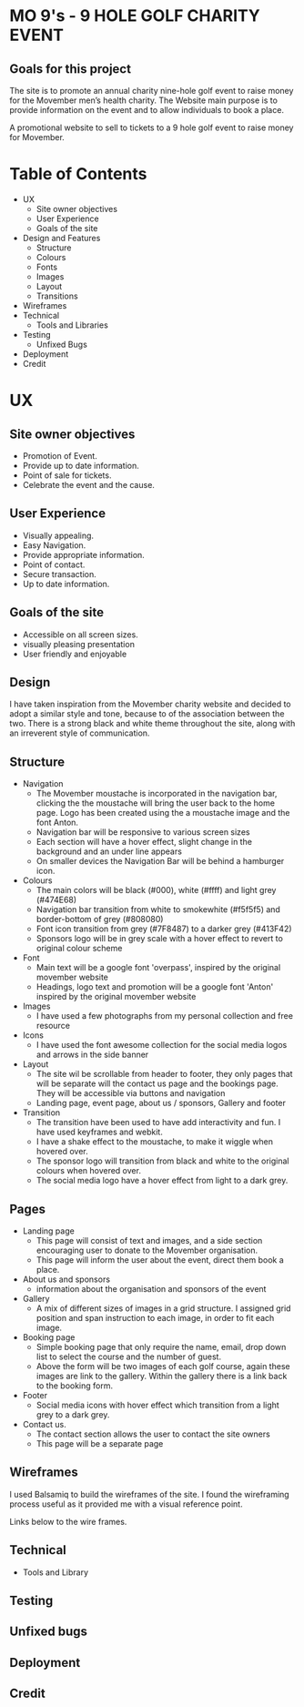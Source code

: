 <!-- ROUGH DRAFT -->

# MO 9's - 9 HOLE GOLF CHARITY EVENT


## Goals for this project
The site is to promote an annual charity nine-hole golf event to raise money for the Movember men’s health charity. The Website main purpose is to provide information on the event and to allow individuals to book a place.

A promotional website to sell to tickets to a 9 hole golf event to  raise money for Movember.

# Table of Contents
- UX
  - Site owner objectives
  - User Experience
  - Goals of the site
- Design and Features
  - Structure
  - Colours
  - Fonts
  - Images 
  - Layout
  - Transitions
- Wireframes
- Technical
  - Tools and Libraries
- Testing 
  - Unfixed Bugs 
- Deployment
- Credit 

#  UX

## Site owner objectives

- Promotion of Event. 
- Provide up to date information. 
- Point of sale for tickets. 
- Celebrate the event and the cause.

## User Experience  

- Visually appealing.
- Easy Navigation.
- Provide appropriate information.
- Point of contact.
- Secure transaction.
- Up to date information.

## Goals of the site 
- Accessible on all screen sizes.
- visually pleasing presentation
- User friendly and enjoyable

## Design
I have taken inspiration from the Movember charity website and decided to adopt a similar style and tone, because to of the association between the two.  There is a strong black and white theme throughout the site, along with an irreverent style of communication.

## Structure
- Navigation 
  - The Movember moustache is incorporated  in the navigation bar, clicking the the     moustache will bring the user back to the home page. Logo has been created using the a moustache image and the font Anton.
  - Navigation bar will be responsive to various screen sizes
  - Each section will have a hover effect, slight change in the background and an under line appears
  - On smaller devices the Navigation Bar will be behind a hamburger icon.
- Colours 
  - The main colors will be black (#000), white (#ffff) and light grey (#474E68)
  - Navigation bar  transition from white to smokewhite (#f5f5f5) and border-bottom of grey (#808080)
  - Font icon transition from grey (#7F8487) to a darker grey (#413F42)
  - Sponsors logo will be in grey scale with a hover effect to revert to original colour scheme 
- Font
    - Main text will be a google font 'overpass', inspired by the original movember website 
    - Headings, logo text and promotion will be a google font 'Anton' inspired by the original movember website
- Images
  - I have used a few photographs from my personal collection and free resource
- Icons
   - I have used the font awesome collection for the social media logos and arrows in the side banner
- Layout 
  - The site wil be scrollable from header to footer, they only pages that will be separate will the contact us page and the bookings page. They will be accessible via buttons and navigation
  - Landing page, event page, about us / sponsors, Gallery and footer
- Transition
  - The transition have been used to have add interactivity and fun. I have used keyframes and webkit. 
  - I have a shake effect to the moustache, to make it wiggle when hovered over.
  - The sponsor logo will transition from black and white to the original colours when hovered over.
  - The social media logo have a hover effect from light to a dark grey.

 ## Pages
- Landing page
  -  This page will consist of text and images, and a side section encouraging user to donate to the Movember organisation. 
  -   This page will inform the user about the event, direct them book a place. 
- About us and sponsors 
    - information about the organisation and sponsors of the event
- Gallery 
  - A mix of different sizes of images in a grid structure. I  assigned grid position and span instruction to each image, in order to fit each image.
- Booking page
  - Simple booking page that only require the name, email, drop down list to select the course and the number of guest. 
  - Above the form will be two images of each golf course, again these images are link to the gallery. Within the gallery there is a link back to the booking form.
- Footer
  - Social media icons with hover effect which transition from a light grey to a dark grey.
- Contact us.
  - The contact section allows the user to contact the site owners
  - This page will be a separate page
## Wireframes

I used Balsamiq to build the wireframes of the site. I found the wireframing process useful as it provided me with a visual reference point.
 
 Links below to the wire frames. 

 ## Technical 
 - Tools and Library 


## Testing 

## Unfixed bugs

## Deployment 

## Credit